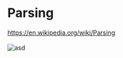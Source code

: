 # Parsing
https://en.wikipedia.org/wiki/Parsing <br><br>
![asd](https://upload.wikimedia.org/wikipedia/commons/d/d6/Parser_Flow%D5%B8.gif)